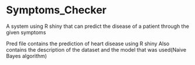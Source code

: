 # Symptoms_Checker
A system using R shiny that can predict the disease of a patient through the given symptoms

Pred file contains the prediction of heart disease using R shiny
Also contains the description of the dataset and the model that was used(Naive Bayes algorithm)
